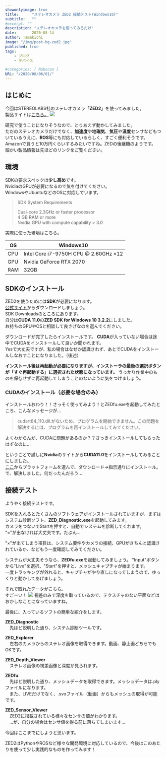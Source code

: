 ```yaml
---
showonlyimage: true
title:      "ステレオカメラ ZED2 接続テスト(Windows10)"
subtitle:   ""
#excerpt: ""
description: "ステレオカメラを使ってみるだけ"
date:       2020-08-14
author: Tamakichi
image: "/img/post-bg-zed2.jpg"
published: true 
tags:
    - ブログ
    - デバイス

#categories: [ Robocon ]
URL: "/2020/08/06/01/"
---
```


## はじめに
今回はSTEREOLABS社のステレオカメラ「**ZED2**」を使ってみました。  
製品サイトは[こちら。](https://www.stereolabs.com/zed-2/)
![](/img/20200814_zed2.jpg) 

研究で使うことになりそうなので、とりあえず動かしてみました。  
ただのステレオカメラだけでなく、**加速度**や**地磁気**、**気圧**や**温度**センサなどもついているうえに、**ROS**等にも対応しているらしく、すごく便利そうです。   
Amazonで買うと10万円くらいするみたいですね。ZEDの後継機のようです。   
細かい製品情報は先ほどのリンクをご覧ください。

## 環境
SDKの要求スペックは**少し高め**です。  
NvidiaのGPUが必要になるので気を付けてください。  
WindowsやUbuntuなどのOSに対応しています。  
> SDK System Requirements  
>  
> Dual-core 2.3GHz or faster processor  
> 4 GB RAM or more  
> Nvidia GPU with compute capability \> 3.0  

実際に使った環境はこちら。  
  
| OS | Windows10 |
| --- | --- |
| CPU | Intel Core i7-9750H CPU @ 2.60GHz ×12 |
| GPU | Nvidia GeForce RTX 2070 |
| RAM | 32GB |

## SDKのインストール
ZED2を使うためには**SDK**が必要になります。  
[公式サイト](https://www.stereolabs.com/developers/release/)からダウンロードしましょう。  
SDK Downloadsのところにあります。  
自分は**CUDA 11.0**の**ZED SDK for Windows 10 3.2.2**にしました。  
お持ちのGPUやOSと相談して良さげなのを選んでください。
  
ダウンロードが完了したらインストールです。
**CUDA**が入っていない場合は途中でCUDAをインストールして良いか聞かれます。  
Yesで大丈夫ですが、私の場合はなぜか認識されず、あとでCUDAをインストールしなおすことになりました。（後述）

**インストール後は再起動が必要になりますが、インストーラの最後の選択ボタンが「すぐ再起動する」に選択された状態になっています。**
うっかり作業中のものを保存せずに再起動してしまうことのないように気をつけましょう。

### CUDAのインストール（必要な場合のみ）
インストールおわり！！さっそく使ってみよう！とZEDfu.exeを起動してみたところ、こんなメッセージが...

>cudart64_110.dll.がないため、プログラムを開始できません。この問題を解決するには、プログラムを再インストールしてみてください。

よくわからんが、CUDAに問題があるのか？？さっきインストールしてもらったはずなのに...

ということで試しに**Nvidia**のサイトから**CUDA11.0**をインストールしてみることにしました。  
[ここ](https://developer.nvidia.com/cuda-downloads)からプラットフォームを選んで、ダウンロード→指示通りにインストール。  
で、解決しました。何だったんだろう...

## 接続テスト
ようやく接続テストです。  

SDKを入れるとたくさんのソフトウェアがインストールされていますが、まずはシステム診断ソフト、**ZED_Diagnostic.exe**を起動してみます。  
カメラをつないでStartを押すと、自動でシステムを診断してくれます。  
"×"が出なければ大丈夫です。たぶん...  

"×"が出てしまう項目は、システム要件やカメラの接続、GPUがきちんと認識されているか、などもう一度確認してみてください。  

システムが大丈夫そうなら、**ZEDfu.exe**を起動してみましょう。
"Input"ボタンから"Live"を選択、"Start"を押すと、メッシュキャプチャが始まります。  
一度トラッキングが外れると、キャプチャがやり直しになってしまうので、ゆっくりと動かしてあげましょう。  

それで取れたデータがこちら。  
すごーい！
![](/img/20200814_mesh.png) 
視差のみで深度を取っているので、テクスチャのない平面などはおかしなことになっていますね。

最後に、入っているソフトの簡単な紹介をします。

**ZED_Diagnostic**  
　先ほど説明した通り、システム診断ツールです。  

**ZED_Explorer**  
　左右のカメラからのステレオ画像を取得できます。動画、静止画どちらでもOKです。  

**ZED_Depth_Viewer**  
　ステレオ画像の視差画像と深度が見られます。  

**ZEDfu**  
　先ほど説明した通り、メッシュデータを取得できます。メッシュデータは.plyファイルになります。  
　また、LIVEだけでなく、.svoファイル（動画）からもメッシュの取得が可能です。  

**ZED_Sensor_Viewer**  
　ZED2に搭載されている様々なセンサの値がわかります。  
　...が、自分の場合はセンサ値を得る前に落ちてしまいます...

今回はここまでにしようと思います。  

ZED2はPythonやROSなど様々な開発環境に対応しているので、今後はこのあたりを使って少し実践的なものを作ってみます！